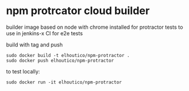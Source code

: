 # npm protrcator cloud builder

builder image based on node with chrome installed for protractor tests to use in jenkins-x CI for e2e tests

build with tag and push
```
sudo docker build -t elhoutico/npm-protractor .
sudo docker push elhoutico/npm-protractor
```

to test locally:
```
sudo docker run -it elhoutico/npm-protractor
```
